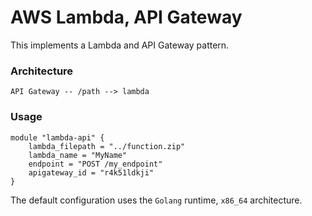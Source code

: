 # AWS Lambda, API Gateway

This implements a Lambda and API Gateway pattern.

### Architecture

```
API Gateway -- /path --> lambda
```

### Usage

```hcl
module "lambda-api" {
    lambda_filepath = "../function.zip"
    lambda_name = "MyName"
    endpoint = "POST /my_endpoint"
    apigateway_id = "r4k51ldkji"
}
```

The default configuration uses the `Golang` runtime, `x86_64` architecture.